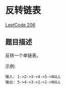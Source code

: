 # 反转链表

[LeetCode 206]()

## 题目描述
反转一个单链表。

示例:
```
输入: 1->2->3->4->5->NULL
输出: 5->4->3->2->1->NULL
```
